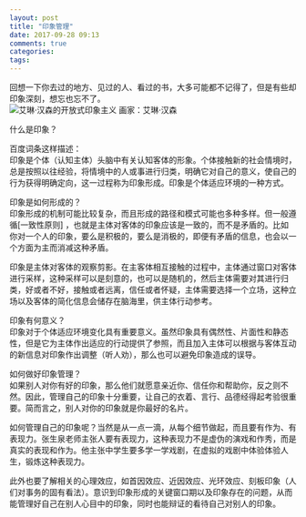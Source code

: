 ```yaml
---
layout: post
title: "印象管理"
date: 2017-09-28 09:13
comments: true
categories: 
tags: 
---
```

回想一下你去过的地方、见过的人、看过的书，大多可能都不记得了，但是有些却印象深刻，想忘也忘不了。  
![艾琳·汉森的开放式印象主义](http://image.99ys.com/2015/1029/20151029095741326.jpg)
画家：艾琳·汉森

什么是印象？  

百度词条这样描述：  
    印象是个体（认知主体）头脑中有关认知客体的形象。个体接触新的社会情境时，总是按照以往经验，将情境中的人或事进行归类，明确它对自己的意义，使自己的行为获得明确定向，这一过程称为印象形成。印象是个体适应环境的一种方式。    

印象是如何形成的？  
印象形成的机制可能比较复杂，而且形成的路径和模式可能也多种多样。但一般遵循[一致性原则]
，也就是主体对客体的印象应该是一致的，而不是矛盾的。比如你对一个人的印象，要么是积极的，要么是消极的，即便有矛盾的信息，也会以一个方面为主而消减这种矛盾。  

印象是主体对客体的观察剪影。在主客体相互接触的过程中，主体通过窗口对客体进行采样，这种采样可以是刻意的，也可以是随机的，然后主体需要对其进行归类，好或者不好，接触或者远离，信任或者怀疑，主体需要选择一个立场，这种立场以及客体的简化信息会储存在脑海里，供主体行动参考。  

印象有何意义？  
印象对于个体适应环境变化具有重要意义。虽然印象具有偶然性、片面性和静态性，但是它为主体作出适应的行动提供了参照，而且加入主体可以根据与客体互动的新信息对印象作出调整（听人劝），那么也可以避免印象造成的误导。  

如何做好印象管理？  
如果别人对你有好的印象，那么他们就愿意亲近你、信任你和帮助你，反之则不然。因此，管理自己的印象十分重要，让自己的衣着、言行、品德经得起考验很重要。简而言之，别人对你的印象就是你最好的名片。  

如何管理自己的印象呢？当然是从一点一滴，从每个细节做起，而且要有作为、有表现力。张生泉老师主张人要有表现力，这种表现力不是虚伪的演戏和作秀，而是真实的表现和作为。他主张中学生要多学一学戏剧，在虚拟的戏剧中体验体验人生，锻炼这种表现力。  

此外也要了解相关的心理效应，如首因效应、近因效应、光环效应、刻板印象（人们对事务的固有看法）。意识到印象形成的关键窗口期以及印象存在的问题，从而能管理好自己在别人心目中的印象，同时也能辩证的看待自己对别人的印象。  


